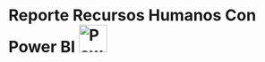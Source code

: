 # Reporte Recursos Humanos Con Power BI                      <img src="https://1000logos.net/wp-content/uploads/2022/08/Microsoft-Power-BI-Logo-768x432.png" alt="Power Bi2" width="50"/>
